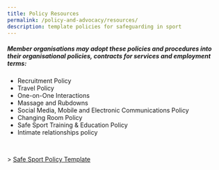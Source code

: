 ```yaml
---
title: Policy Resources
permalink: /policy-and-advocacy/resources/
description: template policies for safeguarding in sport
---
```

##### **Member organisations may adopt these policies and procedures into their organisational policies, contracts for services and employment terms:**


* Recruitment Policy
* Travel Policy
* One-on-One Interactions
* Massage and Rubdowns
* Social Media, Mobile and Electronic Communications Policy
* Changing Room Policy
* Safe Sport Training &amp; Education Policy
* Intimate relationships policy
<br>

&gt; [Safe Sport Policy Template](/files/safe%20sport%20policy%20template.pdf)